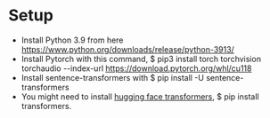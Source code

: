 # Setup
- Install Python 3.9 from here https://www.python.org/downloads/release/python-3913/
- Install Pytorch with this command, $ pip3 install torch torchvision torchaudio --index-url https://download.pytorch.org/whl/cu118
- Install sentence-transformers with $ pip install -U sentence-transformers
- You might need to install [hugging face transformers](https://huggingface.co/docs/transformers/installation), $ pip install transformers.
